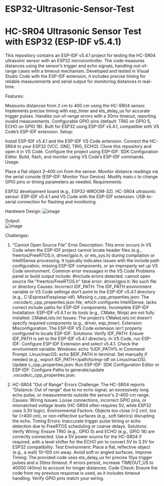 # ESP32-Ultrasonic-Sensor-Test
# HC-SR04 Ultrasonic Sensor Test with ESP32 (ESP-IDF v5.4.1)

This repository contains an ESP-IDF v5.4.1 project for testing the HC-SR04 ultrasonic sensor with an ESP32 microcontroller. The code measures distances using the sensor’s trigger and echo signals, handling out-of-range cases with a timeout mechanism. Developed and tested in Visual Studio Code with the ESP-IDF extension, it includes precise timing for reliable measurements and serial output for monitoring distances in real-time.

Features:

Measures distances from 2 cm to 400 cm using the HC-SR04 sensor.
Implements precise timing with esp_timer and ets_delay_us for accurate trigger pulses.
Handles out-of-range errors with a 30ms timeout, reporting invalid measurements.
Configurable GPIO pins (default: TRIG on GPIO 5, ECHO on GPIO 18).
Built for ESP32 using ESP-IDF v5.4.1, compatible with VS Code’s ESP-IDF extension.
Setup:

Install ESP-IDF v5.4.1 and the ESP-IDF VS Code extension.
Connect the HC-SR04 to your ESP32 (VCC, GND, TRIG, ECHO).
Clone this repository and open it in VS Code.
Configure the project using ESP-IDF: SDK Configuration Editor.
Build, flash, and monitor using VS Code’s ESP-IDF commands.
Usage:

Place a flat object 2–400 cm from the sensor.
Monitor distance readings via the serial console (ESP-IDF: Monitor Your Device).
Modify main.c to change GPIO pins or timing parameters as needed.
Requirements:

ESP32 development board (e.g., ESP32-WROOM-32).
HC-SR04 ultrasonic sensor.
ESP-IDF v5.4.1 and VS Code with the ESP-IDF extension.
USB-to-serial connection for flashing and monitoring.

Hardware Design: 
![image](https://github.com/user-attachments/assets/0cfcc8ad-fd49-4d14-a024-f56938ddcf0d)

Output:  
![image](https://github.com/user-attachments/assets/4695a00c-3171-458e-be0b-5142e08c2c5c)

Challenges:
1. "Cannot Open Source File" Error
Description:
This error occurs in VS Code when the ESP-IDF project cannot locate header files (e.g., freertos/FreeRTOS.h, driver/gpio.h, or ets_sys.h) during compilation or IntelliSense processing. It typically indicates issues with the include path configuration, missing ESP-IDF components, or an improperly set up VS Code environment.
Common error messages in the VS Code Problems panel or build output include:
#include errors detected. cannot open source file "freertos/FreeRTOS.h"
fatal error: driver/gpio.h: No such file or directory
Causes:
Incorrect IDF_PATH: The IDF_PATH environment variable or VS Code settings don’t point to the ESP-IDF v5.4.1 directory (e.g., C:\Espressif\esp\esp-idf).
Missing c_cpp_properties.json: The .vscode/c_cpp_properties.json file, which configures IntelliSense, lacks correct include paths for ESP-IDF components.
Incomplete ESP-IDF Installation: ESP-IDF v5.4.1 or its tools (e.g., CMake, Ninja) are not fully installed.
CMakeLists.txt Issues: The project’s CMakeLists.txt doesn’t specify required components (e.g., driver, esp_timer).
Extension Misconfiguration: The ESP-IDF VS Code extension isn’t properly configured to locate ESP-IDF.
Solutions:
Verify IDF_PATH: Ensure IDF_PATH is set to the ESP-IDF v5.4.1 directory. In VS Code, run ESP-IDF: Configure ESP-IDF Extension and select v5.4.1. Check the environment variable:
Windows: echo %IDF_PATH% in Command Prompt.
Linux/macOS: echo $IDF_PATH in terminal.
Set manually if needed (e.g., export IDF_PATH=/path/to/esp-idf on Linux/macOS).
Update c_cpp_properties.json: Run ESP-IDF: SDK Configuration Editor or ESP-IDF: Configure Paths to generate/update .vscode/c_cpp_properties.json.

2. HC-SR04 "Out of Range" Errors
Challenge: The HC-SR04 reports "Distance: Out of range" due to no echo signal, an excessively long echo pulse, or measurements outside the sensor’s 2–400 cm range.
Causes:
Wiring Issues: Loose connections, incorrect GPIO pins, or mismatched voltage levels (HC-SR04 often requires 5V, while ESP32 uses 3.3V logic).
Environmental Factors: Objects too close (<2 cm), too far (>400 cm), or non-reflective surfaces (e.g., soft fabrics) disrupting the echo.
Timing Errors: Inaccurate trigger pulse timing or echo detection due to FreeRTOS scheduling or coarse delays.
Solutions:
Verify Wiring: Ensure TRIG (e.g., GPIO 5) and ECHO (e.g., GPIO 18) are correctly connected. Use a 5V power source for the HC-SR04 if required, with a level shifter for the ECHO pin to convert 5V to 3.3V for ESP32 compatibility.
Test Environment: Place a flat, reflective object (e.g., a wall) 10–100 cm away. Avoid soft or angled surfaces.
Improve Timing: The provided code uses ets_delay_us for precise 10µs trigger pulses and a 30ms timeout. If errors persist, increase TIMEOUT_US to 40000 (40ms) to account for longer distances.
Code Check: Ensure the code from my previous response is used, as it includes timeout handling. Verify GPIO pins match your wiring.
